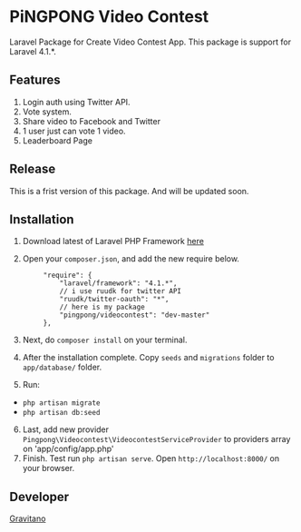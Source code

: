 PiNGPONG Video Contest
============

Laravel Package for Create Video Contest App. This package is support for Laravel 4.1.*.

Features
---------
1. Login auth using Twitter API.
2. Vote system.
3. Share video  to Facebook and Twitter
4. 1 user just can vote 1 video.
5. Leaderboard Page

Release
--------
This is a frist version of this package. And will be updated soon.

Installation
--------------
1. Download latest of Laravel PHP Framework [here](http://laravel.com)
2. Open your `composer.json`, and add the new require below.

    		"require": {
	    		"laravel/framework": "4.1.*",
	    		// i use ruudk for twitter API
	    		"ruudk/twitter-oauth": "*",
	    		// here is my package
	    		"pingpong/videocontest": "dev-master"
    		},

3. Next, do `composer install` on your terminal.
4. After the installation complete. Copy `seeds` and `migrations` folder to `app/database/` folder.
5. Run:
 - `php artisan migrate`
 - `php artisan db:seed`
6. Last, add new provider `Pingpong\Videocontest\VideocontestServiceProvider` to providers array on 'app/config/app.php'
7. Finish. Test run `php artisan serve`. Open `http://localhost:8000/` on your browser. 


Developer
---------
[Gravitano](https://github.com/gravitano)
